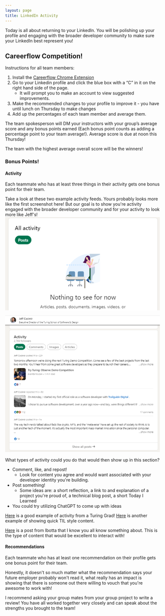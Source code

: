 ```yaml
---
layout: page
title: LinkedIn Activity
---
```


Today is all about returning to your LinkedIn. You will be polishing up your profile and engaging with the broader developer community to make sure your LinkedIn best represent you!

## Careerflow Competition! 

Instructions for all team members:

1. Install the [Careerflow Chrome Extension](https://www.google.com/url?q=https://chrome.google.com/webstore/detail/careerflow-ai-linkedin-op/iadokddofjgcgjpjlfhngclhpmaelnli&sa=D&source=calendar&ust=1695826733869948&usg=AOvVaw03e0L95JHMmx0VCrDyAm3g)
2. Go to your Linkedin profile and click the blue box with a “C” in it on the right hand side of the page.
    * It will prompt you to make an account to view suggested improvements.
3. Make the recommended changes to your profile to improve it - you have until lunch on Thursday to make changes
4. Add up the percentages of each team member and average them.

The team spokesperson will DM your instructors with your group’s average score and any bonus points earned (Each bonus point counts as adding a percentage point to your team average!). Average score is due at noon this Thursday!

The team with the highest average overall score will be the winners!

### Bonus Points!

#### Activity

Each teammate who has at least three things in their activity gets one bonus point for their team. 


Take a look at these two example activity feeds. Yours probably looks more like the first screenshot here! But our goal is to show you're activity engaged with the broader developer community and for your activity to look more like Jeff's!
![LinkedIn Activity Empty](/assets/images/module5/week5/LinkedInActivityEmpty.png)

![LinkedIn Activity Jeff](/assets/images/module5/week5/LinkedInActivityJeff.png)


What types of activity could you do that would then show up in this section?

* Comment, like, and repost!
    * Look for content you agree and would want associated with your developer identity you're building.
* Post something!
    * Some ideas are: a short reflection, a link to and explanation of a project you're proud of, a technical blog post, a short Today I Learned
* You could try utilizing ChatGPT to come up with ideas

[Here](https://www.linkedin.com/in/nicolemgooden/) is a good example of activity from a Turing Grad! [Here](https://www.linkedin.com/in/landon-spell/recent-activity/all/) is another example of showing quick TIL style content. 

[Here](https://www.linkedin.com/feed/update/urn:li:activity:7110320303892836352/) is a post from Ibotta that I know you all know something about. This is the type of content that would be excellent to interact with!

#### Recommendations

Each teammate who has at least one recommendation on their profile gets one bonus point for their team. 

Honestly, it doesn't so much matter what the recommendation says your future employer probably won't read it, what really has an impact is showing that there is someone out there willing to vouch that you're awesome to work with!

I recommend asking your group mates from your group project to write a review! You have all worked together very closely and can speak about the strengths you brought to the team!
